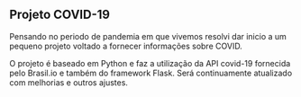 
<h2>Projeto COVID-19</h2>

<p>Pensando no periodo de pandemia em que vivemos resolvi dar inicio a um pequeno projeto voltado a fornecer informações sobre  COVID.</p>
<p> O projeto é baseado em Python e faz a utilização da API covid-19 fornecida pelo Brasil.io e também do framework Flask. Será continuamente atualizado com melhorias e outros ajustes.</p>
